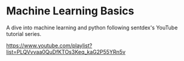 # Machine Learning Basics

A dive into machine learning and python following sentdex's YouTube tutorial series.

https://www.youtube.com/playlist?list=PLQVvvaa0QuDfKTOs3Keq_kaG2P55YRn5v
